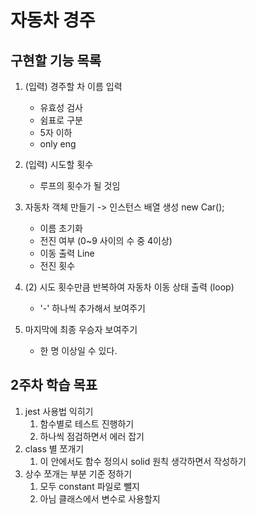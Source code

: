 # 자동차 경주

## 구현할 기능 목록

1. (입력) 경주할 차 이름 입력

   - 유효성 검사
   - 쉼표로 구분
   - 5자 이하
   - only eng

2. (입력) 시도할 횟수

   - 루프의 횟수가 될 것임

3. 자동차 객체 만들기 -> 인스턴스 배열 생성
   new Car();

   - 이름 초기화
   - 전진 여부 (0~9 사이의 수 중 4이상)
   - 이동 출력 Line
   - 전진 횟수

4. (2) 시도 횟수만큼 반복하여 자동차 이동 상태 출력 (loop)

   - '-' 하나씩 추가해서 보여주기

5. 마지막에 최종 우승자 보여주기
   - 한 명 이상일 수 있다.

## 2주차 학습 목표

1. jest 사용법 익히기
   1. 함수별로 테스트 진행하기
   2. 하나씩 점검하면서 에러 잡기
2. class 별 쪼개기
   1. 이 안에서도 함수 정의시 solid 원칙 생각하면서 작성하기
3. 상수 쪼개는 부분 기준 정하기
   1. 모두 constant 파일로 뺄지
   2. 아님 클래스에서 변수로 사용할지
